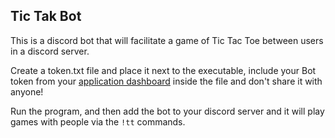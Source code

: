 ## Tic Tak Bot

This is a discord bot that will facilitate a game of Tic Tac Toe between 
users in a discord server. 

Create a token.txt file and place it next to the executable, include your
Bot token from your [application dashboard] inside the file and don't
share it with anyone!

Run the program, and then add the bot to your discord server and it will
play games with people via the `!tt` commands.

[application dashboard]:https://discord.com/developers/applications